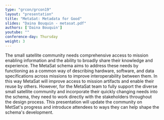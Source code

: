 ```yaml
---
type: "grcon/grcon19"
layout: "presentation"
title: "MetaSat: Metadata for Good"
slides: "Daina Bouquin - metasat.pdf"
authors: ['Daina Bouquin']
youtube: ""
conference-day: Thursday
weight: 3
---
```

The small satellite community needs comprehensive access to mission enabling information and the ability to broadly share their knowledge and experience. The MetaSat schema aims to address these needs by functioning as a common way of describing hardware, software, and data specifications across missions to improve interoperability between them. In this way MetaSat will improve access to mission artifacts and enable their reuse by others. However, for the MetaSat team to fully support the diverse small satellite community and incorporate their quickly changing needs into the schema, they need to work directly with the stakeholders throughout the design process. This presentation will update the community on MetSat's progress and introduce attendees to ways they can help shape the schema's development.
